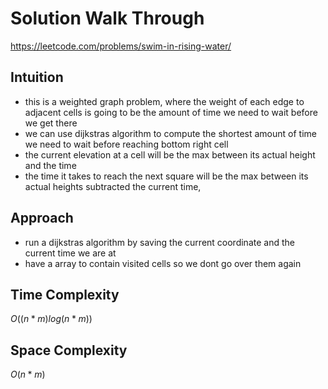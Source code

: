 # Solution Walk Through
https://leetcode.com/problems/swim-in-rising-water/

## Intuition
- this is a weighted graph problem, where the weight of each edge to adjacent cells is going to be the amount of time we need to wait before we get there
- we can use dijkstras algorithm to compute the shortest amount of time we need to wait before reaching bottom right cell
- the current elevation at a cell will be the max between its actual height and the time
- the time it takes to reach the next square will be the max between its actual heights subtracted the current time,

## Approach
- run a dijkstras algorithm by saving the current coordinate and the current time we are at
- have a array to contain visited cells so we dont go over them again

## Time Complexity
$O((n*m)log(n*m))$

## Space Complexity
$O(n*m)$



